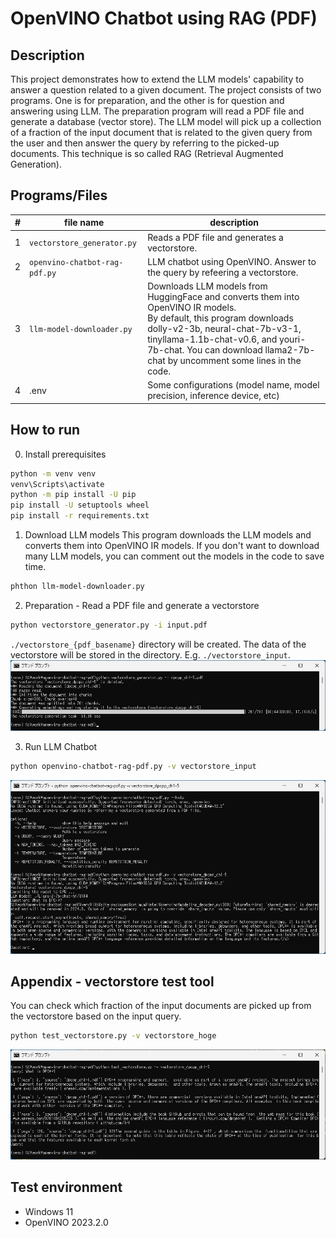 # OpenVINO Chatbot using RAG (PDF)

## Description
This project demonstrates how to extend the LLM models' capability to answer a question related to a given document.
The project consists of two programs. One is for preparation, and the other is for question and answering using LLM.
The preparation program will read a PDF file and generate a database (vector store).
The LLM model will pick up a collection of a fraction of the input document that is related to the given query from the user and then answer the query by referring to the picked-up documents. This technique is so called RAG (Retrieval Augmented Generation).

## Programs/Files
|#|file name|description|
|---|---|---|
|1|`vectorstore_generator.py`|Reads a PDF file and generates a vectorstore.|
|2|`openvino-chatbot-rag-pdf.py`|LLM chatbot using OpenVINO. Answer to the query by refeering a vectorstore.|
|3|`llm-model-downloader.py`|Downloads LLM models from HuggingFace and converts them into OpenVINO IR models.<br>By default, this program downloads dolly-v2-3b, neural-chat-7b-v3-1, tinyllama-1.1b-chat-v0.6, and youri-7b-chat. You can download llama2-7b-chat by uncomment some lines in the code.|
|4|.env|Some configurations (model name, model precision, inference device, etc)|

## How to run
0. Install prerequisites
```sh
python -m venv venv
venv\Scripts\activate
python -m pip install -U pip
pip install -U setuptools wheel
pip install -r requirements.txt
```

1. Download LLM models
This program downloads the LLM models and converts them into OpenVINO IR models.
If you don't want to download many LLM models, you can comment out the models in the code to save time.
```sh
phthon llm-model-downloader.py
```

2. Preparation - Read a PDF file and generate a vectorstore
```sh
python vectorstore_generator.py -i input.pdf
```
`./vectorstore_{pdf_basename}` directory will be created. The data of the vectorstore will be stored in the directory. E.g. `./vectorstore_input`.
![generation](./resources/generation.png)

3. Run LLM Chatbot
```sh
python openvino-chatbot-rag-pdf.py -v vectorstore_input
```
![chatbot](./resources/chatbot.png)

## Appendix - vectorstore test tool
You can check which fraction of the input documents are picked up from the vectorstore based on the input query.
```sh
python test_vectorstore.py -v vectorstore_hoge
```

![test_vectorstore](./resources/test_vectorstore.png)
## Test environment
- Windows 11
- OpenVINO 2023.2.0

